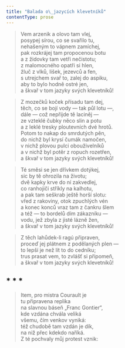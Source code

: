 ```yaml
---
title: "Balada o\_jazycích klevetníků"
contentType: prose
---
```


> Vem arzenik a olovo tam vlej,  
> posypej sírou, co se svařilo tu,  
> nehašeným to vápnem zamíchej,  
> pak rozkrájej tam propocenou botu  
> a z židovky tam vetři nečistotu;  
> z malomocného opatři si hlen,  
> žluč z vlků, lišek, jezevců a fen,  
> s utrejchem svař to, zalej do aspiku,  
> aby to bylo hodně ostré jen,  
> a škvař v tom jazyky svých klevetníků!

> Z mozečků koček přísadu tam dej,  
> těch, co se bojí vody — tak půl lotu —,  
> dále — což nepřijde tě laciněj —  
> ze vzteklé čubky něco slin a potu  
> a z leklé tresky ploutevních dvé hrotů.  
> Potom to nakap do smrdutých pěn,  
> do nichž byl krysí čumák namočen,  
> v nichž plovou pulci obouživelníků  
> a v nichž byl potěr z ropuch rozetřen,  
> a škvař v tom jazyky svých klevetníků!

> Té směsi se jen dřívkem dotýkej,  
> sic by tě ohrozila na životu;  
> dvě kapky krve do ní zakvedlej,  
> co ranhojiči stříkly na kalhotu,  
> a pak tam seškrab ještě horší slotu:  
> vřed z rakoviny, otok zpuchlých vén  
> a konec konců vraz tam z čankru šlem  
> a též — to bordelů dím zákazníku —  
> vodu, jež zbyla z jisté lázně žen,  
> a škvař v tom jazyky svých klevetníků!

> Z těch lahůdek-li ragú připraven,  
> proceď jej plátnem z podělaných plen —  
> to lepší je než lít to do cedníku;  
> trus prasat vem, to zvlášť si připomeň,  
> a škvař v tom jazyky svých klevetníků!



## \* \* \*

> Item, pro mistra Courault je  
> tu připravena replika  
> na slavnou báseň „Franc Gontier“,  
> kde vzdána chvála veliká  
> všemu, čím venkov vyniká:  
> též chudobě tam vzdán je dík,  
> na niž přec kdekdo naříká.  
> Z té pochvaly můj protest vznik:
